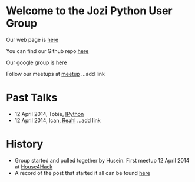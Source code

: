 # Welcome to the Jozi Python User Group


Our web page is [here](http://jozipython.github.io/webpage)

You can find our Github repo [here](https://github.com/jozipython)

Our google group is [here](https://groups.google.com/forum/#!forum/gpugsa)

Follow our meetups at [meetup]() ...add link


# Past Talks

* 12 April 2014, Tobie, [IPython](https://github.com/jozipython/ipythontalk_12Apr2014)
* 12 April 2014, Ican,  [Reahl]()  ...add link

# History
* Group started and pulled together by Husein. First meetup 12 April 2014 at [House4Hack](http://www.house4hack.co.za)
* A record of the post that started it all can be found [here](https://groups.google.com/forum/#!topic/gpugsa/qZEy-ptVxac)
